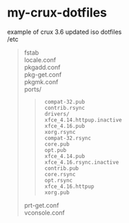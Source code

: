 # my-crux-dotfiles

example of crux 3.6 updated iso dotfiles<br />
/etc<br />
>	fstab<br />
>	locale.conf<br />
>	pkgadd.conf<br />
>	pkg-get.conf<br />
>	pkgmk.conf<br />
>	ports/<br />
>>		compat-32.pub
>>		contrib.rsync
>>		drivers/
>>		xfce_4.14.httpup.inactive
>>		xfce_4.16.pub 
>>		xorg.rsync
>>		compat-32.rsync 
>>		core.pub
>>		opt.pub
>>		xfce_4.14.pub
>>		xfce_4.16.rsync.inactive
>>		contrib.pub
>>		core.rsync
>>		opt.rsync
>>		xfce_4.16.httpup
>>		xorg.pub
>	prt-get.conf<br />
>	vconsole.conf<br />
<br />
		
